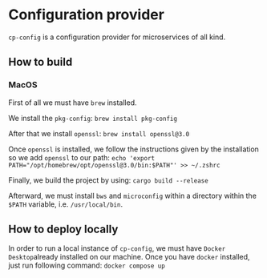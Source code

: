 # Configuration provider

`cp-config` is a configuration provider for microservices of all kind.

## How to build

### MacOS

First of all we must have `brew` installed.

We install the `pkg-config`:
`brew install pkg-config`

After that we install `openssl`:
`brew install openssl@3.0`

Once `openssl` is installed, we follow the instructions given by the installation
so we add `openssl` to our path:
`echo 'export PATH="/opt/homebrew/opt/openssl@3.0/bin:$PATH"' >> ~/.zshrc`

Finally, we build the project by using:
`cargo build --release`

Afterward, we must install `bws` and `microconfig` within a directory within the `$PATH` variable,
i.e. `/usr/local/bin`.

## How to deploy locally

In order to run a local instance of `cp-config`, we must have `Docker Desktop`already installed on
our machine. Once you have `docker` installed, just run following command:
`docker compose up`